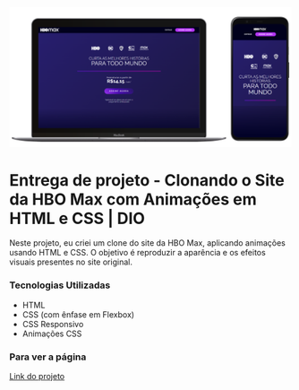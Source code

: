 ![Imagem do projeto](src/img/projeto.png)

# Entrega de projeto - Clonando o Site da HBO Max com Animações em HTML e CSS | DIO
Neste projeto, eu criei um clone do site da HBO Max, aplicando animações usando HTML e CSS. O objetivo é reproduzir a aparência e os efeitos visuais presentes no site original.

### Tecnologias Utilizadas
- HTML
- CSS (com ênfase em Flexbox)
- CSS Responsivo
- Animações CSS

### Para ver a página
[Link do projeto](https://fabiocasadossites.github.io/desafio-5-css-dio/)
